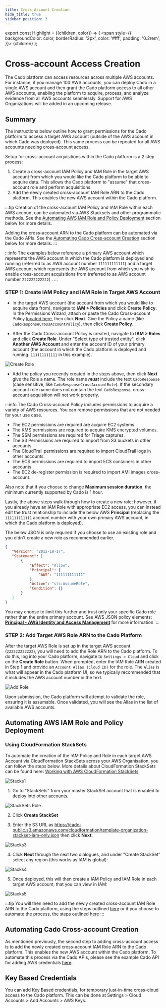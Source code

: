 ```yaml
---
title: Cross Account Creation
hide_title: true
sidebar_position: 3
---
```


export const Highlight = ({children, color}) => (
  <span
    style={{
      backgroundColor: color,
      borderRadius: '2px',
      color: '#fff',
      padding: '0.2rem',
    }}>
    {children}
  </span>
);

# Cross-account Access Creation
The Cado platform can access resources across multiple AWS accounts. For instance, if you manage 100 AWS accounts, you can deploy Cado in a single AWS account and then grant the Cado platform access to all other AWS accounts, enabling the platform to acquire, process, and analyze evidence from all AWS accounts seamlessly. Support for AWS Organizations will be added in an upcoming release.

## Summary
The instructions below outline how to grant permissions for the Cado platform to access a target AWS account (outside of the AWS account in which Cado was deployed). This same process can be repeated for all AWS accounts needing cross-account access.

Setup for cross-account acquisitions within the Cado platform is a 2 step process:
1. Create a cross-account IAM Policy and IAM Role in the target AWS account from which you would like the Cado platform to be able to acquire data. This allows the Cado platform to "assume" that cross-account role and perform acquisitions.
2. Add the newly created cross-account IAM Role ARN to the Cado platform. This enables the new AWS account within the Cado platform.

:::tip
Creation of the cross-account IAM Policy and IAM Role within each AWS account can be automated via AWS Stacksets and other programmatic methods. See the [Automating AWS IAM Role and Policy Deployment](#automating-aws-iam-role-and-policy-deployment) section below for more details.

Adding the cross-account ARN to the Cado platform can be automated via the Cado APIs. See the [Automating Cado Cross-account Creation](#automating-cado-cross-account-creation) section below for more details.
:::

:::info
The examples below reference a primary AWS account which represents the AWS account in which the Cado platform is deployed and running (referred to as AWS account number `111111111111`) and a target AWS account which represents the AWS account from which you wish to enable cross-account acquisitions from (referred to as AWS account number `222222222222`) .
:::

### STEP 1: Create IAM Policy and IAM Role in Target AWS Account

- In the target AWS account (the account from which you would like to acquire data from), navigate to **IAM > Policies** and click **Create Policy**. In the Permissions Wizard, attach or paste the Cado Cross-account Policy [located here](https://cado-public.s3.amazonaws.com/policy-in-cross-account.json), then click **Next**. Give the Policy a name (like `CadoResponseCrossAccountPolicy`), then click **Create Policy**.

- After the Cado Cross-account Policy is created, navigate to **IAM > Roles** and click **Create Role**. Under "Select type of trusted entity", click **Another AWS Account** and enter the account ID of your primary account (the account in which the Cado platform is deployed and running. `111111111111` in this example).

![Create Role](/img/create-role.png)

- Add the policy you recently created in the steps above, then click **Next** give the Role a name. The role name **_must_** include the text `CadoResponse` (case sensitive, like `CadoResponseCrossAccountRole`). If the secondary account role name does not contain the text `CadoResponse`, cross-account acquisition will not work properly.

:::info
The Cado Cross-account Policy includes permissions to acquire a variety of AWS resources. You can remove permissions that are not needed for your use case.
* The EC2 permissions are required are acquire EC2 systems.
* The KMS permissions are required to acquire KMS encrypted volumes.
* The SSM permissions are required for Triage captures.
* The S3 Permissions are required to import from S3 buckets in other accounts.
* The CloudTrail permissions are required to import CloudTrail logs in other accounts.
* The ECS permissions are required to import ECS containers in other accounts.
* The EC2 de-register permission is required to import AMI images cross-account.

Also note that if you choose to change **Maximum session duration**, the minimum currently supported by Cado is 1 hour.

Lastly, the above steps walk through how to create a new role; however, if you already have an IAM Role with appropriate EC2 access, you can instead edit the trust relationship to include the below AWS **Principal** (replacing the `111111111111` account number with your own primary AWS account, in which the Cado platform is deployed). 

The below JSON is only required if you choose to use an existing role and you didn't create a new role as recommended earlier.

```json
{
   "Version": "2012-10-17",
   "Statement": [
       {
           "Effect": "Allow",
           "Principal": {
               "AWS": "111111111111"
           },
           "Action": "sts:AssumeRole",
           "Condition": {}
       }
   ]
}
```

You may choose to limit this further and trust only your specific Cado role rather than the entire primary account.  See AWS JSON policy elements: **[Principal - AWS Identity and Access Management](https://docs.aws.amazon.com/IAM/latest/UserGuide/reference_policies_elements_principal.html)** for more information.
:::

### STEP 2: Add Target AWS Role ARN to the Cado Platform
After the target AWS Role is set up in the target AWS account (`222222222222`), you will need to add the Role ARN to the Cado platform. To do this, log into your Cado platform, navigate to `Settings > Cloud` and click on the **Create Role** button. When prompted, enter the IAM Role ARN created in Step 1 and provide an `Account Alias (Cloud ID)` for the role. The `Alias` is what will appear in the Cado platform UI, so we typically recommended that it includes the AWS account number in the text.

![Add Role](/img/add-role.png)

Upon submission, the Cado platform will attempt to validate the role, ensuring it is assumable. Once validated, you will see the Alias in the list of available AWS accounts.

## Automating AWS IAM Role and Policy Deployment

### Using CloudFormation StackSets

To automate the creation of the IAM Policy and Role in each target AWS Account via CloudFormation StackSets across your AWS Organisation, you can follow the steps below. More details about CloudFormation StackSets can be found here: [Working with AWS CloudFormation StackSets](https://docs.aws.amazon.com/AWSCloudFormation/latest/UserGuide/what-is-cfnstacksets.html)

![Stacks1](/img/stacks1.png)

1. Go to "StackSets" from your master StackSet account that is enabled to deploy into other accounts.

  ![StackSets Role](/img/stacks2.png)

2.  Click **<Highlight color="#F78631">Create StackSet</Highlight>**

3. Enter the S3 URL as https://cado-public.s3.amazonaws.com/cloudformation/template-organization-stackset-iam-only.json then click **<Highlight color="#F78631">Next</Highlight>**:

  ![Stacks3](/img/stacks3.png)

4. Click **<Highlight color="#F78631">Next</Highlight>** through the next two dialogues, and under "Create StackSet" select any region (this works as IAM is global):

  ![Stacks4](/img/stacks4.png)

5. Once deployed, this will then create a IAM Policy and IAM Role in each target AWS account, that you can view in IAM:

  ![Stacks5](/img/stacks5.png)

:::tip
You will then need to add the newly created cross-account IAM Role ARN to the Cado platform, using the steps outlined [here](#step-2-add-the-target-aws-role-arn-to-the-cado-platform) or if you choose to automate the process, the steps outlined [here](#automating-cado-cross-account-creation)
:::

## Automating Cado Cross-account Creation

As mentioned previously, the second step to adding cross-account access is to add the newly created cross-account IAM Role ARN to the Cado platform. This enables the new AWS account within the Cado platform. To automate this process via the Cado APIs, please see the example Cado API for adding AWS credentials [here](https://github.com/cado-security/cado-api-examples/blob/main/examples/saving_credentials.py).

## Key Based Credentials
You can add Key Based credentials, for temporary just-in-time cross-cloud access to the Cado platform.
This can be done at Settings > Cloud Accounts > Add Accounts > AWS Keys.